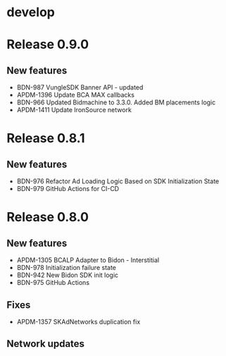 # develop

# Release 0.9.0

## New features
- BDN-987 VungleSDK Banner API - updated
- APDM-1396 Update BCA MAX callbacks
- BDN-966 Updated Bidmachine to 3.3.0. Added BM placements logic
- APDM-1411 Update IronSource network

# Release 0.8.1

## New features
- BDN-976 Refactor Ad Loading Logic Based on SDK Initialization State
- BDN-979 GitHub Actions for CI-CD

# Release 0.8.0

## New features
- APDM-1305 BCALP Adapter to Bidon - Interstitial 
- BDN-978 Initialization failure state
- BDN-942 New Bidon SDK init logic
- BDN-975 GitHub Actions

## Fixes
- APDM-1357 SKAdNetworks duplication fix

## Network updates


